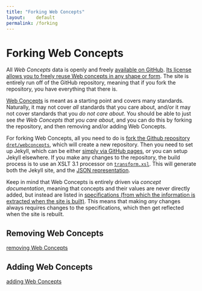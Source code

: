 ```yaml
---
title: "Forking Web Concepts"
layout:    default
permalink: /forking
---
```


# Forking Web Concepts

All *Web Concepts* data is openly and freely [available on GitHub](https://github.com/dret/webconcepts). [Its license allows you to freely reuse Web concepts in any shape or form](/LICENSE.md). The site is entirely run off of the GitHub repository, meaning that if you fork the repository, you have everything that there is.

[Web Concepts](http://webconcepts.info/) is meant as a starting point and covers many standards. Naturally, it may not cover *all* standards that you care about, and/or it may not cover standards that you *do not care about*. You should be able to just see *the Web Concepts that you care about*, and you can do this by forking the repository, and then removing and/or adding Web Concepts.

For forking Web Concepts, all you need to do is [fork the Github repository]() [`dret/webconcepts`](https://github.com/dret/webconcepts), which will create a new repository. Then you need to set up Jekyll, which can be either [simply via GitHub pages](), or you can setup Jekyll elsewhere. If you make any changes to the repository, the build process is to use an XSLT 3.1 processor on [`transform.xsl`](/transform.xsl). This will generate both the Jekyll site, and the [JSON representation](/JSON).

Keep in mind that Web Concepts is entirely driven via *concept documentation*, meaning that concepts and their values are never directly added, but instead are listed in [specifications (from which the information is extracted when the site is built)](/src/specs). This means that making *any* changes always requires changes to the specifications, which then get reflected when the site is rebuilt.


## Removing Web Concepts

[removing Web Concepts](removing)


## Adding Web Concepts

[adding Web Concepts](adding)
